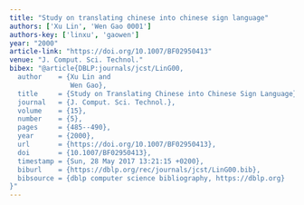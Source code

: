 ```yaml
---
title: "Study on translating chinese into chinese sign language"
authors: ['Xu Lin', 'Wen Gao 0001']
authors-key: ['linxu', 'gaowen']
year: "2000"
article-link: "https://doi.org/10.1007/BF02950413"
venue: "J. Comput. Sci. Technol."
bibex: "@article{DBLP:journals/jcst/LinG00,
  author    = {Xu Lin and
               Wen Gao},
  title     = {Study on Translating Chinese into Chinese Sign Language},
  journal   = {J. Comput. Sci. Technol.},
  volume    = {15},
  number    = {5},
  pages     = {485--490},
  year      = {2000},
  url       = {https://doi.org/10.1007/BF02950413},
  doi       = {10.1007/BF02950413},
  timestamp = {Sun, 28 May 2017 13:21:15 +0200},
  biburl    = {https://dblp.org/rec/journals/jcst/LinG00.bib},
  bibsource = {dblp computer science bibliography, https://dblp.org}
}"
---
```

